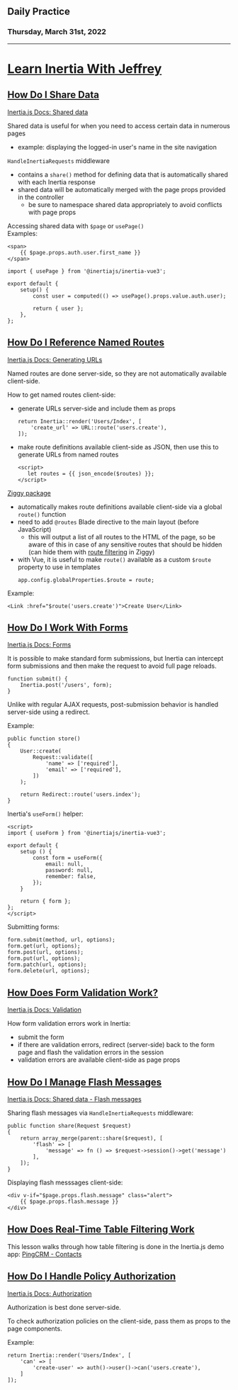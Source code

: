 ## Daily Practice
### Thursday, March 31st, 2022
---


# [Learn Inertia With Jeffrey](https://laracasts.com/series/learn-inertia-with-jeffrey)  


## [How Do I Share Data](https://laracasts.com/series/learn-inertia-with-jeffrey/episodes/5)  

[Inertia.js Docs: Shared data](https://inertiajs.com/shared-data)  

Shared data is useful for when you need to access certain data in numerous pages  
- example: displaying the logged-in user's name in the site navigation  

`HandleInertiaRequests` middleware  
- contains a `share()` method for defining data that is automatically shared with each Inertia response
- shared data will be automatically merged with the page props provided in the controller
   * be sure to namespace shared data appropriately to avoid conflicts with page props


Accessing shared data with `$page` or `usePage()`  
Examples:  
```
<span>
    {{ $page.props.auth.user.first_name }}
</span>
```
```
import { usePage } from '@inertiajs/inertia-vue3';

export default {
    setup() {
        const user = computed(() => usePage().props.value.auth.user);

        return { user };
    },
};
```


## [How Do I Reference Named Routes](https://laracasts.com/series/learn-inertia-with-jeffrey/episodes/6)  

[Inertia.js Docs: Generating URLs](https://inertiajs.com/routing)  

Named routes are done server-side, so they are not automatically available client-side.  

How to get named routes client-side:  
- generate URLs server-side and include them as props
   ```
   return Inertia::render('Users/Index', [
       'create_url' => URL::route('users.create'),
   ]);
   ```

- make route definitions available client-side as JSON, then use this to generate URLs from named routes
   ```
   <script>
      let routes = {{ json_encode($routes) }};
   </script>
   ```

[Ziggy package](https://github.com/tighten/ziggy)  
- automatically makes route definitions available client-side via a global `route()` function
- need to add `@routes` Blade directive to the main layout (before JavaScript)
   * this will output a list of all routes to the HTML of the page, so be aware of this in case of any sensitive routes that should be hidden (can hide them with [route filtering](https://github.com/tighten/ziggy#filtering-routes) in Ziggy) 
- with Vue, it is useful to make `route()` available as a custom `$route` property to use in templates
   ```
   app.config.globalProperties.$route = route;
   ```
Example:  
```
<Link :href="$route('users.create')">Create User</Link>
```

## [How Do I Work With Forms](https://laracasts.com/series/learn-inertia-with-jeffrey/episodes/7)  

[Inertia.js Docs: Forms](https://inertiajs.com/forms)  

It is possible to make standard form submissions, but Inertia can intercept form submissions and then make the request to avoid full page reloads.  

```
function submit() {
    Inertia.post('/users', form);
}
```

Unlike with regular AJAX requests, post-submission behavior is handled server-side using a redirect.  

Example:  
```
public function store()
{
    User::create(
        Request::validate([
            'name' => ['required'],
            'email' => ['required'],
        ])
    );

    return Redirect::route('users.index');
}
```

Inertia's `useForm()` helper:  
```
<script>
import { useForm } from '@inertiajs/inertia-vue3';

export default {
    setup () {
        const form = useForm({
            email: null,
            password: null,
            remember: false,
        });
    }

    return { form };
};
</script>
```

Submitting forms:  
```
form.submit(method, url, options);
form.get(url, options);
form.post(url, options);
form.put(url, options);
form.patch(url, options);
form.delete(url, options);
```


## [How Does Form Validation Work?](https://laracasts.com/series/learn-inertia-with-jeffrey/episodes/8)  

[Inertia.js Docs: Validation](https://inertiajs.com/validation)  

How form validation errors work in Inertia:  
- submit the form
- if there are validation errors, redirect (server-side) back to the form page and flash the validation errors in the session
- validation errors are available client-side as page props


## [How Do I Manage Flash Messages](https://laracasts.com/series/learn-inertia-with-jeffrey/episodes/9)  

[Inertia.js Docs: Shared data - Flash messages](https://inertiajs.com/shared-data)  

Sharing flash messages via `HandleInertiaRequests` middleware:
```
public function share(Request $request)
{
    return array_merge(parent::share($request), [
        'flash' => [
            'message' => fn () => $request->session()->get('message')
        ],
    ]);
}
```

Displaying flash messsages client-side:  
```
<div v-if="$page.props.flash.message" class="alert">
    {{ $page.props.flash.message }}
</div>
```


## [How Does Real-Time Table Filtering Work](https://laracasts.com/series/learn-inertia-with-jeffrey/episodes/10)  

This lesson walks through how table filtering is done in the Inertia.js demo app: [PingCRM - Contacts](https://demo.inertiajs.com/contacts)  


## [How Do I Handle Policy Authorization](https://laracasts.com/series/learn-inertia-with-jeffrey/episodes/11)  

[Inertia.js Docs: Authorization](https://inertiajs.com/authorization)  

Authorization is best done server-side.  

To check authorization policies on the client-side, pass them as props to the page components.  

Example:  
```
return Inertia::render('Users/Index', [
    'can' => [
        'create-user' => auth()->user()->can('users.create'),
    ]
]);
```
